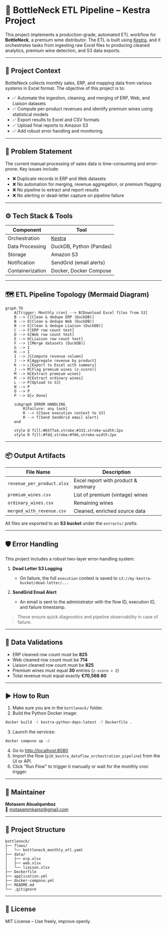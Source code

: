 # 🍷 BottleNeck ETL Pipeline – Kestra Project

This project implements a production-grade, automated ETL workflow for **BottleNeck**, a premium wine distributor. The ETL is built using [Kestra](https://kestra.io), and it orchestrates tasks from ingesting raw Excel files to producing cleaned analytics, premium wine detection, and S3 data exports.

---

## 🚀 Project Context

BottleNeck collects monthly sales, ERP, and mapping data from various systems in Excel format. The objective of this project is to:

- ✅ Automate the ingestion, cleaning, and merging of ERP, Web, and Liaison datasets
- ✅ Compute per-product revenues and identify premium wines using statistical models
- ✅ Export results to Excel and CSV formats
- ✅ Upload final reports to Amazon S3
- ✅ Add robust error handling and monitoring

---

## 🧠 Problem Statement

The current manual processing of sales data is time-consuming and error-prone. Key issues include:

- ❌ Duplicate records in ERP and Web datasets  
- ❌ No automation for merging, revenue aggregation, or premium flagging  
- ❌ No pipeline to extract and report results  
- ❌ No alerting or dead-letter capture on pipeline failure  

---

## ⚙️ Tech Stack & Tools

| Component        | Tool                        |
|------------------|-----------------------------|
| Orchestration    | [Kestra](https://kestra.io) |
| Data Processing  | DuckDB, Python (Pandas)     |
| Storage          | Amazon S3                   |
| Notification     | SendGrid (email alerts)     |
| Containerization | Docker, Docker Compose      |

---

## 🗺️ ETL Pipeline Topology (Mermaid Diagram)

```mermaid
graph TD
    A[Trigger: Monthly cron] --> B[Download Excel files from S3]
    B --> C[Clean & dedupe ERP (DuckDB)]
    B --> D[Clean & dedupe Web (DuckDB)]
    B --> E[Clean & dedupe Liaison (DuckDB)]
    C --> F[ERP row count test]
    D --> G[Web row count test]
    E --> H[Liaison row count test]
    F --> I[Merge datasets (DuckDB)]
    G --> I
    H --> I
    I --> J[Compute revenue column]
    J --> K[Aggregate revenue by product]
    K --> L[Export to Excel with summary]
    J --> M[Flag premium wines (z-score)]
    M --> N[Extract premium wines]
    M --> O[Extract ordinary wines]
    L --> P[Upload to S3]
    N --> P
    O --> P
    P --> Q[✔ Done]

    subgraph ERROR HANDLING
        R[Failure: any task]
        R --> S[Save execution context to S3]
        R --> T[Send SendGrid email alert]
    end

    style Q fill:#b5f7a4,stroke:#333,stroke-width:2px
    style R fill:#fdd,stroke:#f66,stroke-width:2px
```

---

## 📦 Output Artifacts

| File Name                     | Description                           |
|------------------------------|----------------------------------------|
| `revenue_per_product.xlsx`   | Excel report with product & summary    |
| `premium_wines.csv`          | List of premium (vintage) wines        |
| `ordinary_wines.csv`         | Remaining wines                        |
| `merged_with_revenue.csv`    | Cleaned, enriched source data          |

All files are exported to an **S3 bucket** under the `extracts/` prefix.

---

## 🛡 Error Handling

This project includes a robust two-layer error-handling system:

1. **Dead Letter S3 Logging**  
   - On failure, the full `execution` context is saved to `s3://my-kestra-bucket/dead-letter/...`

2. **SendGrid Email Alert**  
   - An email is sent to the administrator with the flow ID, execution ID, and failure timestamp.

> These ensure quick diagnostics and pipeline observability in case of failure.

---

## 🧪 Data Validations

- ERP cleaned row count must be **825**
- Web cleaned row count must be **714**
- Liaison cleaned row count must be **825**
- Premium wines must equal **30** entries (`z-score > 2`)
- Total revenue must equal exactly **€70,568.60**

---

## ▶️ How to Run

1. Make sure you are in the `bottleneck/` folder.
2. Build the Python Docker image:

```bash
docker build -t kestra-python-deps:latest -f Dockerfile .
```

3. Launch the services:

```bash
docker compose up -d
```

4. Go to [http://localhost:8080](http://localhost:8080)
5. Import the flow (`p10_kestra_dataflow_orchestration_pipeline`) from the UI or API.
6. Click "Run Flow" to trigger it manually or wait for the monthly cron trigger.

---

## 👤 Maintainer

**Motasem Abualqumboz**  
📧 motasemmkamz@gmail.com

---

## 📁 Project Structure

```
bottleneck/
├── flows/
│   └── bottleneck_monthly_etl.yaml
├── data/
│   ├── erp.xlsx
│   ├── web.xlsx
│   └── liaison.xlsx
├── Dockerfile
├── application.yml
├── docker-compose.yml
├── README.md
└── .gitignore

```

---

## 📜 License

MIT License – Use freely, improve openly.